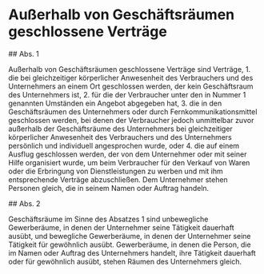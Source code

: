 # Außerhalb von Geschäftsräumen geschlossene Verträge



\#\# Abs. 1

 Außerhalb von Geschäftsräumen geschlossene Verträge sind Verträge,  1\.
 die bei gleichzeitiger körperlicher Anwesenheit des Verbrauchers und des Unternehmers an einem Ort geschlossen werden, der kein Geschäftsraum des Unternehmers ist,
 2\.
 für die der Verbraucher unter den in Nummer 1 genannten Umständen ein Angebot abgegeben hat,
 3\.
 die in den Geschäftsräumen des Unternehmers oder durch Fernkommunikationsmittel geschlossen werden, bei denen der Verbraucher jedoch unmittelbar zuvor außerhalb der Geschäftsräume des Unternehmers bei gleichzeitiger körperlicher Anwesenheit des Verbrauchers und des Unternehmers persönlich und individuell angesprochen wurde, oder
 4\.
 die auf einem Ausflug geschlossen werden, der von dem Unternehmer oder mit seiner Hilfe organisiert wurde, um beim Verbraucher für den Verkauf von Waren oder die Erbringung von Dienstleistungen zu werben und mit ihm entsprechende Verträge abzuschließen.
Dem Unternehmer stehen Personen gleich, die in seinem Namen oder Auftrag handeln.

\#\# Abs. 2

 Geschäftsräume im Sinne des Absatzes 1 sind unbewegliche Gewerberäume, in denen der Unternehmer seine Tätigkeit dauerhaft ausübt, und bewegliche Gewerberäume, in denen der Unternehmer seine Tätigkeit für gewöhnlich ausübt. Gewerberäume, in denen die Person, die im Namen oder Auftrag des Unternehmers handelt, ihre Tätigkeit dauerhaft oder für gewöhnlich ausübt, stehen Räumen des Unternehmers gleich. 

